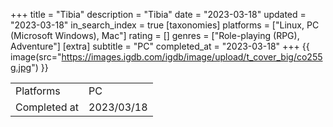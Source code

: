 +++
title = "Tibia"
description = "Tibia"
date = "2023-03-18"
updated = "2023-03-18"
in_search_index = true
[taxonomies]
platforms = ["Linux, PC (Microsoft Windows), Mac"]
rating = []
genres = ["Role-playing (RPG), Adventure"]
[extra]
subtitle = "PC"
completed_at = "2023-03-18"
+++
{{ image(src="https://images.igdb.com/igdb/image/upload/t_cover_big/co255g.jpg") }}

|              |            |
| ------------ | ---------- |
| Platforms    | PC |
| Completed at | 2023/03/18 |


